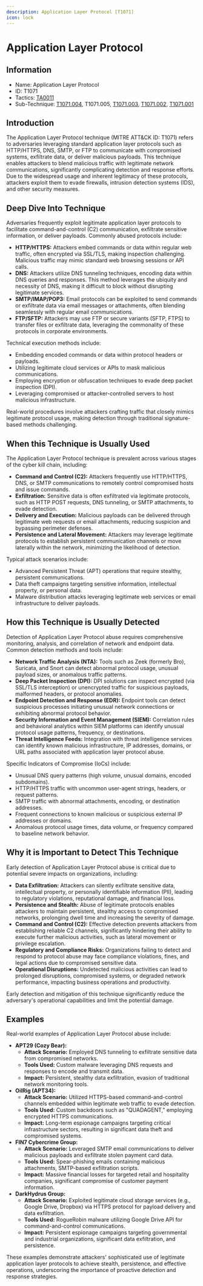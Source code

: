 ```yaml
---
description: Application Layer Protocol [T1071]
icon: lock
---
```


# Application Layer Protocol

## Information

- Name: Application Layer Protocol
- ID: T1071
- Tactics: [TA0011](../TA0011/TA0011.md)
- Sub-Technique: [T1071.004](T1071.004.md), T1071.005, [T1071.003](T1071.003.md), [T1071.002](T1071.002.md), [T1071.001](T1071.001.md)

## Introduction

The Application Layer Protocol technique (MITRE ATT\&CK ID: T1071) refers to adversaries leveraging standard application layer protocols such as HTTP/HTTPS, DNS, SMTP, or FTP to communicate with compromised systems, exfiltrate data, or deliver malicious payloads. This technique enables attackers to blend malicious traffic with legitimate network communications, significantly complicating detection and response efforts. Due to the widespread usage and inherent legitimacy of these protocols, attackers exploit them to evade firewalls, intrusion detection systems (IDS), and other security measures.

## Deep Dive Into Technique

Adversaries frequently exploit legitimate application layer protocols to facilitate command-and-control (C2) communication, exfiltrate sensitive information, or deliver payloads. Commonly abused protocols include:

- **HTTP/HTTPS:** Attackers embed commands or data within regular web traffic, often encrypted via SSL/TLS, making inspection challenging. Malicious traffic may mimic standard web browsing sessions or API calls.
- **DNS:** Attackers utilize DNS tunneling techniques, encoding data within DNS queries and responses. This method leverages the ubiquity and necessity of DNS, making it difficult to block without disrupting legitimate services.
- **SMTP/IMAP/POP3:** Email protocols can be exploited to send commands or exfiltrate data via email messages or attachments, often blending seamlessly with regular email communications.
- **FTP/SFTP:** Attackers may use FTP or secure variants (SFTP, FTPS) to transfer files or exfiltrate data, leveraging the commonality of these protocols in corporate environments.

Technical execution methods include:

- Embedding encoded commands or data within protocol headers or payloads.
- Utilizing legitimate cloud services or APIs to mask malicious communications.
- Employing encryption or obfuscation techniques to evade deep packet inspection (DPI).
- Leveraging compromised or attacker-controlled servers to host malicious infrastructure.

Real-world procedures involve attackers crafting traffic that closely mimics legitimate protocol usage, making detection through traditional signature-based methods challenging.

## When this Technique is Usually Used

The Application Layer Protocol technique is prevalent across various stages of the cyber kill chain, including:

- **Command and Control (C2):** Attackers frequently use HTTP/HTTPS, DNS, or SMTP communications to remotely control compromised hosts and issue commands.
- **Exfiltration:** Sensitive data is often exfiltrated via legitimate protocols, such as HTTP POST requests, DNS tunneling, or SMTP attachments, to evade detection.
- **Delivery and Execution:** Malicious payloads can be delivered through legitimate web requests or email attachments, reducing suspicion and bypassing perimeter defenses.
- **Persistence and Lateral Movement:** Attackers may leverage legitimate protocols to establish persistent communication channels or move laterally within the network, minimizing the likelihood of detection.

Typical attack scenarios include:

- Advanced Persistent Threat (APT) operations that require stealthy, persistent communications.
- Data theft campaigns targeting sensitive information, intellectual property, or personal data.
- Malware distribution attacks leveraging legitimate web services or email infrastructure to deliver payloads.

## How this Technique is Usually Detected

Detection of Application Layer Protocol abuse requires comprehensive monitoring, analysis, and correlation of network and endpoint data. Common detection methods and tools include:

- **Network Traffic Analysis (NTA):** Tools such as Zeek (formerly Bro), Suricata, and Snort can detect abnormal protocol usage, unusual payload sizes, or anomalous traffic patterns.
- **Deep Packet Inspection (DPI):** DPI solutions can inspect encrypted (via SSL/TLS interception) or unencrypted traffic for suspicious payloads, malformed headers, or protocol anomalies.
- **Endpoint Detection and Response (EDR):** Endpoint tools can detect suspicious processes initiating unusual network connections or exhibiting abnormal protocol behavior.
- **Security Information and Event Management (SIEM):** Correlation rules and behavioral analytics within SIEM platforms can identify unusual protocol usage patterns, frequency, or destinations.
- **Threat Intelligence Feeds:** Integration with threat intelligence services can identify known malicious infrastructure, IP addresses, domains, or URL paths associated with application layer protocol abuse.

Specific Indicators of Compromise (IoCs) include:

- Unusual DNS query patterns (high volume, unusual domains, encoded subdomains).
- HTTP/HTTPS traffic with uncommon user-agent strings, headers, or request patterns.
- SMTP traffic with abnormal attachments, encoding, or destination addresses.
- Frequent connections to known malicious or suspicious external IP addresses or domains.
- Anomalous protocol usage times, data volume, or frequency compared to baseline network behavior.

## Why it is Important to Detect This Technique

Early detection of Application Layer Protocol abuse is critical due to potential severe impacts on organizations, including:

- **Data Exfiltration:** Attackers can silently exfiltrate sensitive data, intellectual property, or personally identifiable information (PII), leading to regulatory violations, reputational damage, and financial loss.
- **Persistence and Stealth:** Abuse of legitimate protocols enables attackers to maintain persistent, stealthy access to compromised networks, prolonging dwell time and increasing the severity of damage.
- **Command and Control (C2):** Effective detection prevents attackers from establishing reliable C2 channels, significantly hindering their ability to execute further malicious activities, such as lateral movement or privilege escalation.
- **Regulatory and Compliance Risks:** Organizations failing to detect and respond to protocol abuse may face compliance violations, fines, and legal actions due to compromised sensitive data.
- **Operational Disruptions:** Undetected malicious activities can lead to prolonged disruptions, compromised systems, or degraded network performance, impacting business operations and productivity.

Early detection and mitigation of this technique significantly reduce the adversary's operational capabilities and limit the potential damage.

## Examples

Real-world examples of Application Layer Protocol abuse include:

- **APT29 (Cozy Bear):**
  - **Attack Scenario:** Employed DNS tunneling to exfiltrate sensitive data from compromised networks.
  - **Tools Used:** Custom malware leveraging DNS requests and responses to encode and transmit data.
  - **Impact:** Persistent, stealthy data exfiltration, evasion of traditional network monitoring tools.
- **OilRig (APT34):**
  - **Attack Scenario:** Utilized HTTPS-based command-and-control channels embedded within legitimate web traffic to evade detection.
  - **Tools Used:** Custom backdoors such as "QUADAGENT," employing encrypted HTTPS communications.
  - **Impact:** Long-term espionage campaigns targeting critical infrastructure sectors, resulting in significant data theft and compromised systems.
- **FIN7 Cybercrime Group:**
  - **Attack Scenario:** Leveraged SMTP email communications to deliver malicious payloads and exfiltrate stolen payment card data.
  - **Tools Used:** Spear-phishing emails containing malicious attachments, SMTP-based exfiltration scripts.
  - **Impact:** Massive financial losses for targeted retail and hospitality companies, significant compromise of customer payment information.
- **DarkHydrus Group:**
  - **Attack Scenario:** Exploited legitimate cloud storage services (e.g., Google Drive, Dropbox) via HTTPS protocol for payload delivery and data exfiltration.
  - **Tools Used:** RogueRobin malware utilizing Google Drive API for command-and-control communications.
  - **Impact:** Persistent espionage campaigns targeting governmental and industrial organizations, significant data exfiltration, and persistence.

These examples demonstrate attackers' sophisticated use of legitimate application layer protocols to achieve stealth, persistence, and effective operations, underscoring the importance of proactive detection and response strategies.
